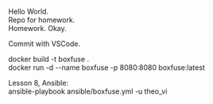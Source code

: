 Hello World.  
Repo for homework.  
Homework. Okay.  

Commit with VSCode.  

docker build -t boxfuse .  
docker run -d --name boxfuse -p 8080:8080 boxfuse:latest  

Lesson 8, Ansible:  
ansible-playbook ansible/boxfuse.yml -u theo_vi 